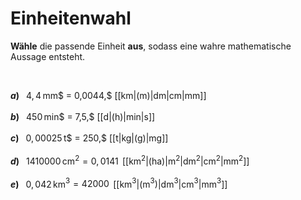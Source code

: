 <!--
version:  0.0.1

language: de

@style
input {
    text-align: center;
}

.flex-container {
    display: flex;
    flex-wrap: wrap;
    align-items: stretch;
    gap: 20px;
}

.flex-child {
    flex: 1;
    min-width: 350px;
    margin-right: 20px;
}

@media (max-width: 400px) {
    .flex-child {
        flex: 100%;
        margin-right: 0;
    }
}
@end

formula: \carry   \textcolor{red}{\scriptsize #1}
formula: \digit   \rlap{\carry{#1}}\phantom{#2}#2
formula: \permil  \text{‰}

import: https://raw.githubusercontent.com/LiaTemplates/Tikz-Jax/main/README.md

script: https://cdn.jsdelivr.net/gh/LiaTemplates/Tikz-Jax@main/dist/index.js


tags: Einheiten, Dezimalzahlen, Länge, Zeit, Masse, Fläche, Volumen, mittel, niedrig, Angeben

comment: Wähle die richtige Einheit aus.

author: Martin Lommatzsch

-->




# Einheitenwahl


**Wähle** die passende Einheit **aus**, sodass eine wahre mathematische Aussage entsteht.

<br>


__$a)\;\;$__ $4,4\,$mm$ = 0,0044\,$ [[km|(m)|dm|cm|mm]] \
<br>
__$b)\;\;$__ $450\,$min$ = 7,5\,$ [[d|(h)|min|s]] \
<br>
__$c)\;\;$__ $0,00025\,$t$ = 250\,$ [[t|kg|(g)|mg]] \
<br>
__$d)\;\;$__ $1410000\,$cm$^2 = 0,0141\,$ [[km$^2$|(ha)|m$^2$|dm$^2$|cm$^2$|mm$^2$]] \
<br>
__$e)\;\;$__ $0,042\,$km$^3 = 42000\,$ [[km$^3$|(m$^3$)|dm$^3$|cm$^3$|mm$^3$]] \
<br>


<br>
<br>
<br>
<br>
<br>